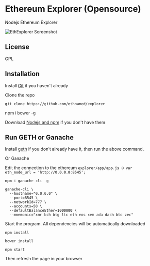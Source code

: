 # Ethereum Explorer (Opensource)

Nodejs Ethereum Explorer

![EthExplorer Screenshot](http://res.cloudinary.com/nixar-work/image/upload/v1529716647/Screen_Shot_2018-06-23_at_04.17.01.png)

## License

GPL

## Installation

Install [Git](https://git-scm.com/book/en/v2/Getting-Started-Installing-Git "Git installation") if you haven't already

Clone the repo

`git clone https://github.com/ethnamed/explorer`

npm i bower -g

Download [Nodejs and npm](https://docs.npmjs.com/getting-started/installing-node "Nodejs install") if you don't have them

## Run GETH or Ganache

Install [geth](https://github.com/ethereum/go-ethereum/wiki/Building-Ethereum "Geth install") if you don't already have it, then run the above command.

Or Ganache



Edit the connection to the ethereum `explorer/app/app.js` -> `var eth_node_url = 'http://0.0.0.0:8545';`


```
npm i ganache-cli -g

ganache-cli \
  --hostname="0.0.0.0" \
  --port=8545 \
  --networkId=777 \
  --accounts=50 \
  --defaultBalanceEther=1000000 \
  --mnemonic="xmr bch btg ltc eth eos xem ada dash btc zec"
```

Start the program. All dependencies will be automatically downloaded

```
npm install

bower install

npm start
```


Then refresh the page in your browser 
